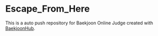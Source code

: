 # Escape_From_Here
This is a auto push repository for Baekjoon Online Judge created with [BaekjoonHub](https://github.com/BaekjoonHub/BaekjoonHub).
